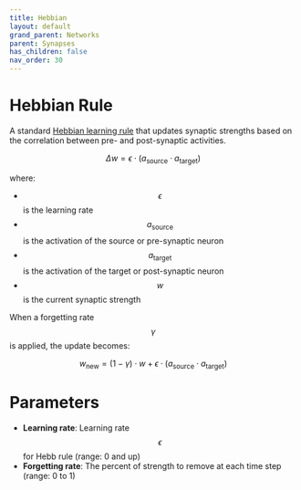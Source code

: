 ```yaml
---
title: Hebbian
layout: default
grand_parent: Networks
parent: Synapses
has_children: false
nav_order: 30
---
```


# Hebbian Rule

A standard [Hebbian learning rule](https://en.wikipedia.org/wiki/Hebbian_theory) that updates synaptic strengths based on the correlation between pre- and post-synaptic activities. 

$$
\Delta w = \epsilon \cdot (a_\text{source} \cdot a_\text{target})
$$  

where:
- $$\epsilon$$ is the learning rate
- $$a_{\text{source}}$$ is the activation of the source or pre-synaptic neuron
- $$a_{\text{target}}$$ is the activation of the target or post-synaptic neuron
- $$w$$ is the current synaptic strength

When a forgetting rate $$\gamma$$ is applied, the update becomes:

$$
w_{\text{new}} = (1 - \gamma) \cdot w + \epsilon \cdot (a_\text{source} \cdot a_\text{target})
$$

# Parameters
- **Learning rate**: Learning rate $$\epsilon$$ for Hebb rule (range: 0 and up)
- **Forgetting rate**: The percent of strength to remove at each time step (range: 0 to 1)
